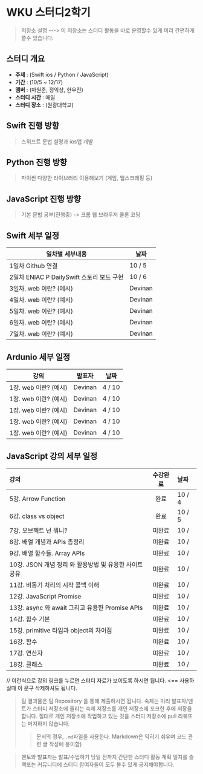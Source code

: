 # WKU 스터디2학기 

> 저장소 설명 ---> 이 저장소는 스터디 활동을 바로 운영할수 있게 미리 간편하게 쓸수 있습니다.

## 스터디 개요
* **주제** : (Swift ios / Python / JavaScript)
* **기간** : (10/5 ~ 12/17)
* **멤버** : (마원준, 정익상, 한우진)
* **스터디 시간** : 매일 
* **스터디 장소** : (원광대학교)


## Swift 진행 방향 

> 스위프트 문법 설명과 ios앱 개발
> 

## Python 진행 방향 

> 파이썬 다양한 라이브러리 이용해보기 (게임, 웹스크래핑 등)
> 


## JavaScript 진행 방향

> 기본 문법 공부(진행중) -> 크롬 웹 브라우저 클론 코딩


## Swift 세부 일정
| 일차별 세부내용     | 날짜 |
| -----------------| ---- |
| 1일차 Github 연결 | 10 / 5 |
| 2일차 ENIAC P DailySwift 스토리 보드 구현  | 10 / 6 |
| 3일차. web 이란? (예시)| Devinan | 10 /  |
| 4일차. web 이란? (예시)| Devinan | 10 /  |
| 5일차. web 이란? (예시)| Devinan | 10 /  |
| 6일차. web 이란? (예시)| Devinan | 10 /  |
| 7일차. web 이란? (예시)| Devinan | 10 /  |
## Ardunio 세부 일정
| 강의              | 발표자 | 날짜 |
| -----------------| ------- | --- |
| 1장. web 이란? (예시)| Devinan | 4 / 10 |
| 1장. web 이란? (예시)| Devinan | 4 / 10 |
| 1장. web 이란? (예시)| Devinan | 4 / 10 |
| 1장. web 이란? (예시)| Devinan | 4 / 10 |
| 1장. web 이란? (예시)| Devinan | 4 / 10 |


## JavaScript 강의 세부 일정
| 강의              | 수강완료 | 날짜 |
| :-----------------| :-------: | :--- |
| 5강. Arrow Function| 완료 | 10 / 4 |
| 6강. class vs object| 완료 | 10 / 5 |
| 7강. 오브젝트 넌 뭐니?| 미완료 | 10 /  |
| 8강. 배열 개념과 APIs 총정리| 미완료 | 10 /  |
| 9강. 배열 함수들. Array APIs| 미완료 | 10 /  |
| 10강. JSON 개념 정리 와 활용방법 및 유용한 사이트 공유| 미완료 | 10 /  |
| 11강. 비동기 처리의 시작 콜백 이해| 미완료 | 10 /  |
| 12강. JavaScript Promise| 미완료 | 10 /  |
| 13강. async 와 await 그리고 유용한 Promise APIs| 미완료 | 10 /  |
| 14강. 함수 기본| 미완료 | 10 /  |
| 15강. primitive 타입과 object의 차이점| 미완료 | 10 /  |
| 16강. 함수| 미완료 | 10 /  |
| 17강. 연산자| 미완료 | 10 /  |
| 18강. 클래스| 미완료 | 10 /  |


// 이런식으로 강의 링크를 누르면 스터디 자료가 보이도록 하시면 됩니다. <== 사용하실때 이 문구 삭제하셔도 됩니다.
> 팀 결과물은 팀 Repository 을 통해 제출하시면 됩니다.
> 숙제는 미리 발표자/멘토가 스터디 저장소에 올리는 숙제 저장소를 개인 저장소에 포크한 후에 저장을 합니다. 절대로 개인 저장소에 작업하고 있는 것을 스터디 저장소에 pull 리퀘또는 머지하지 않습니다.
> > 문서의 경우, `.md`파일을 사용한다.
> > Markdown은  익히기 쉬우며 코드 관련 글 작성에 용이함)

> 멘토와 발표자는 발표/수업하기 당일 전까지 간단한 스터디 활동 계획 일지를 슬랙또는 커뮤니티에 스터디 참여자들이 모두 볼수 있게 공지해야합니다.
